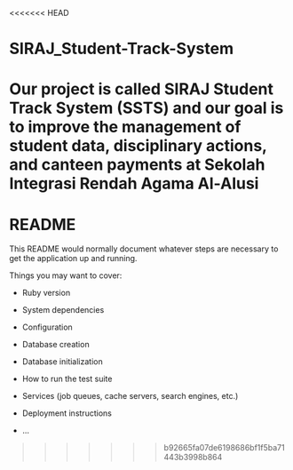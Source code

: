 <<<<<<< HEAD
# SIRAJ_Student-Track-System
   Our project is called SIRAJ Student Track System (SSTS) and our goal is to improve the management of student data, disciplinary actions, and canteen payments at Sekolah Integrasi Rendah Agama Al-Alusi 
=======
# README

This README would normally document whatever steps are necessary to get the
application up and running.

Things you may want to cover:

* Ruby version

* System dependencies

* Configuration

* Database creation

* Database initialization

* How to run the test suite

* Services (job queues, cache servers, search engines, etc.)

* Deployment instructions

* ...
>>>>>>> b92665fa07de6198686bf1f5ba71443b3998b864
